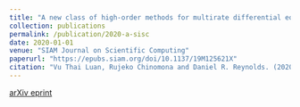 ```yaml
---
title: "A new class of high-order methods for multirate differential equations"
collection: publications
permalink: /publication/2020-a-sisc
date: 2020-01-01
venue: "SIAM Journal on Scientific Computing"
paperurl: "https://epubs.siam.org/doi/10.1137/19M125621X"
citation: "Vu Thai Luan, Rujeko Chinomona and Daniel R. Reynolds. (2020). &quot;A new class of high-order methods for multirate differential equations.&quot; <i>SIAM Journal on Scientific Computing</i>, 42(2):A1245-A1268."
---
```


[arXiv eprint](https://arxiv.org/abs/1904.06474)
